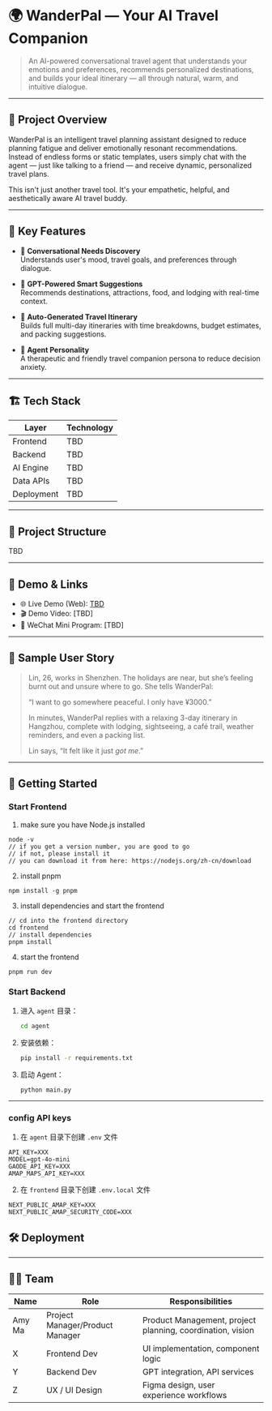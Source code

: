 # 🌍 WanderPal — Your AI Travel Companion

> An AI-powered conversational travel agent that understands your emotions and preferences, recommends personalized destinations, and builds your ideal itinerary — all through natural, warm, and intuitive dialogue.

---

## 🚀 Project Overview

WanderPal is an intelligent travel planning assistant designed to reduce planning fatigue and deliver emotionally resonant recommendations. Instead of endless forms or static templates, users simply chat with the agent — just like talking to a friend — and receive dynamic, personalized travel plans.

This isn't just another travel tool. It's your empathetic, helpful, and aesthetically aware AI travel buddy.

---

## 🎯 Key Features

- 💬 **Conversational Needs Discovery**  
  Understands user's mood, travel goals, and preferences through dialogue.

- 🧠 **GPT-Powered Smart Suggestions**  
  Recommends destinations, attractions, food, and lodging with real-time context.

- 📅 **Auto-Generated Travel Itinerary**  
  Builds full multi-day itineraries with time breakdowns, budget estimates, and packing suggestions.

- 💖 **Agent Personality**  
  A therapeutic and friendly travel companion persona to reduce decision anxiety.

---

## 🏗 Tech Stack

| Layer       | Technology                         |
|-------------|------------------------------------|
| Frontend    |     TBD          |
| Backend     |    TBD           |
| AI Engine   | TBD    |
| Data APIs   | TBD    |
| Deployment  | TBD    |

---

## 📁 Project Structure

TBD


---

## 🎥 Demo & Links

- 🌐 Live Demo (Web): [TBD]()
- 🎬 Demo Video: [TBD]
- 📱 WeChat Mini Program: [TBD]

---

## 👤 Sample User Story

> Lin, 26, works in Shenzhen. The holidays are near, but she’s feeling burnt out and unsure where to go. She tells WanderPal:  
>  
> “I want to go somewhere peaceful. I only have ¥3000.”  
>  
> In minutes, WanderPal replies with a relaxing 3-day itinerary in Hangzhou, complete with lodging, sightseeing, a café trail, weather reminders, and even a packing list.  
>  
> Lin says, “It felt like it just *got me*.”

---

## 🧪 Getting Started

### Start Frontend

1. make sure you have Node.js installed

```
node -v
// if you get a version number, you are good to go
// if not, please install it
// you can download it from here: https://nodejs.org/zh-cn/download 
```

2. install pnpm
```
npm install -g pnpm
```

3. install dependencies and start the frontend

```
// cd into the frontend directory
cd frontend
// install dependencies
pnpm install
```

4. start the frontend
```
pnpm run dev
```

### Start Backend
1. 进入 `agent` 目录：
   ```bash
   cd agent
   ```

2. 安装依赖：
   ```bash
   pip install -r requirements.txt
   ```

3. 启动 Agent：
   ```bash
   python main.py
   ```

---

### config API keys
1. 在 `agent` 目录下创建 `.env` 文件
```
API_KEY=XXX
MODEL=gpt-4o-mini
GAODE_API_KEY=XXX
AMAP_MAPS_API_KEY=XXX

```

2. 在 `frontend` 目录下创建 `.env.local` 文件
```
NEXT_PUBLIC_AMAP_KEY=XXX
NEXT_PUBLIC_AMAP_SECURITY_CODE=XXX
```

## 🛠 Deployment

---

## 🧑‍💻 Team

| Name | Role           | Responsibilities                         |
|------|----------------|------------------------------------------|
| Amy Ma | Project Manager/Product Manager             | Product Management, project planning, coordination, vision   |
| X    | Frontend Dev   | UI implementation, component logic       |
| Y    | Backend Dev    | GPT integration, API services            |
| Z    | UX / UI Design | Figma design, user experience workflows  |








